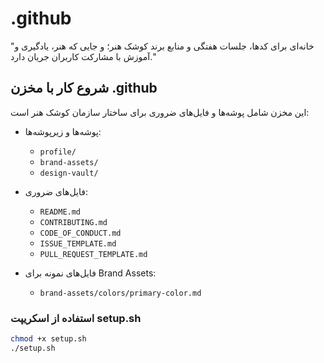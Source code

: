 # .github
"خانه‌ای برای کدها، جلسات هفتگی و منابع برند کوشک هنر؛ و جایی که هنر، یادگیری و آموزش با مشارکت کاربران جریان دارد."

## شروع کار با مخزن .github

این مخزن شامل پوشه‌ها و فایل‌های ضروری برای ساختار سازمان کوشک هنر است:

- پوشه‌ها و زیرپوشه‌ها:
  - `profile/`
  - `brand-assets/`
  - `design-vault/`

- فایل‌های ضروری:
  - `README.md`
  - `CONTRIBUTING.md`
  - `CODE_OF_CONDUCT.md`
  - `ISSUE_TEMPLATE.md`
  - `PULL_REQUEST_TEMPLATE.md`

- فایل‌های نمونه برای Brand Assets:
  - `brand-assets/colors/primary-color.md`

### استفاده از اسکریپت setup.sh
```bash
chmod +x setup.sh
./setup.sh

